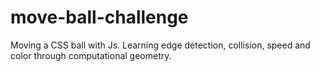 # move-ball-challenge
Moving a CSS ball with Js. Learning edge detection, collision, speed and color through computational geometry. 
